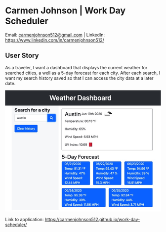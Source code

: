 # Carmen Johnson | Work Day Scheduler

Email: carmenjohnson512@gmail.com | LinkedIn: https://www.linkedin.com/in/carmenjohnson512/

## User Story

As a traveler, I want a dashboard that displays the current weather for searched cities, a well as a 5-day forecast for each city. After each search, I want my search history saved so that I can access the city data at a later date.


![weather dashboard](https://github.com/carmenjohnson512/06-weather-dashboard/blob/master/Assets/weatherDashboardScreenshot.jpeg?raw=true)

Link to application: https://carmenjohnson512.github.io/work-day-scheduler/
